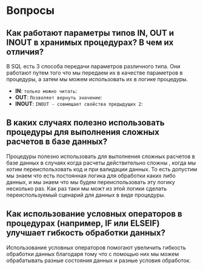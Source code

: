 # Вопросы

## Как работают параметры типов IN, OUT и INOUT в хранимых процедурах? В чем их отличия?

В SQL есть 3 способа передачи параметров различного типа. Они работают путем того что мы передаем
их в качестве параметров в процедуры, а затем мы можем использовать их в логике процедуры.

- **IN**: `только можно читать`:
- **OUT**: `Позволяет вернуть значение`:
- **INOUT**: `INOUT - совмещает свойства предыдущих 2`:

## В каких случаях полезно использовать процедуры для выполнения сложных расчетов в базе данных?

Процедуры полезно использовать для выполнения сложных расчетов в базе данных
в случаях когда расчеты действительно сложны , когда мы хотим переиспользовать код
и при валидации данных.
То есть допустим мы знаем что есть постоянная логика для обработки каких либо данных, и мы
знаем что мы будем переиспользовать эту логику несколько раз. Как раз таки мы можт из этой
логики сделать переиспользуемый сценарий для данных в виде процедуры.

## Как использование условных операторов в процедурах (например, IF или ELSEIF) улучшает гибкость обработки данных?

Использование условных операторов помогают увеличить гибкость обработки данных благодаря тому что
с помощью них мы можем обрабатывать разные состояния данных и разные условия обработок. 
